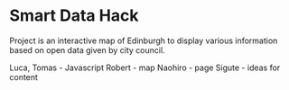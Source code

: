 Smart Data Hack
===============

Project is an interactive map of Edinburgh to display various information based on open data given by city council. 

Luca, Tomas - Javascript
Robert - map
Naohiro - page
Sigute - ideas for content
